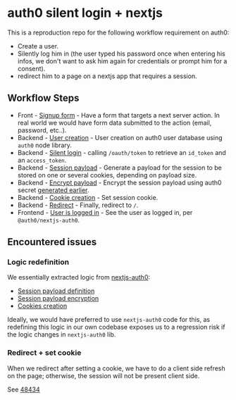 # auth0 silent login + nextjs

This is a reproduction repo for the following workflow requirement on auth0:

- Create a user.
- Silently log him in (the user typed his password once when entering his infos, we don't want to ask him again for credentials or prompt him for a consent).
- redirect him to a page on a nextjs app that requires a session.

## Workflow Steps

- Front - [Signup form](./src/app/page.tsx) - Have a form that targets a next server action. In real world we would have form data submitted to the action (email, password, etc..).
- Backend - [User creation](./src/server/auth0/create-user.ts) - User creation on auth0 user database using `auth0` node library.
- Backend - [Silent login](./src/server/auth0/silent-login.ts) - calling `/oauth/token` to retrieve an `id_token` and an `access_token`.
- Backend - [Session payload](./src/server/auth0/nextjs/get-session-payload.ts) - Generate a payload for the session to be stored on one or several cookies, depending on payload size.
- Backend - [Encrypt payload](./src/server/auth0/nextjs/encrypt.ts) - Encrypt the session payload using auth0 secret [generated earlier](https://github.com/auth0/nextjs-auth0?tab=readme-ov-file#getting-started).
- Backend - [Cookie creation](./src/server/auth0/nextjs/set-session-cookie.ts) - Set session cookie.
- Backend - [Redirect](./src/app/_form/create-user-and-silent-login.action.ts) - Finally, redirect to `/`.
- Frontend - [User is logged in](./src/app/_client/User.tsx) - See the user as logged in, per `@auth0/nextjs-auth0`.

## Encountered issues

### Logic redefinition

We essentially extracted logic from [nextjs-auth0](https://github.com/auth0/nextjs-auth0/blob/951a24864c61eec98702f91eb7784555d54916da/src/auth0-session/session/stateless-session.ts#L127):

- [Session payload definition](./src/server/auth0/nextjs/get-session-payload.ts)
- [Session payload encryption](./src/server/auth0/nextjs/encrypt.ts)
- [Cookies creation](./src/server/auth0/nextjs/set-session-cookie.ts)

Ideally, we would have preferred to use `nextjs-auth0` code for this, as redefining this logic in our own codebase exposes us to a regression risk if the logic changes in `nextjs-auth0` lib.

### Redirect + set cookie

When we redirect after setting a cookie, we have to do a client side refresh on the page; otherwise, the session will not be present client side.

See [48434](https://github.com/vercel/next.js/discussions/48434#discussioncomment-9216776)
